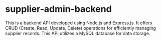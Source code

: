 # supplier-admin-backend
This is a backend API developed using Node.js and Express.js. It offers CRUD (Create, Read, Update, Delete) operations for efficiently managing supplier records. This API utilizes a MySQL database for data storage.
